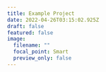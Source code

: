 ```yaml
---
title: Example Project
date: 2022-04-26T03:15:02.925Z
draft: false
featured: false
image:
  filename: ""
  focal_point: Smart
  preview_only: false
---
```

